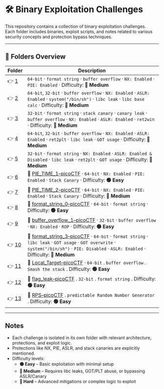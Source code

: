﻿# 🛠️ Binary Exploitation Challenges

This repository contains a collection of binary exploitation challenges.  
Each folder includes binaries, exploit scripts, and notes related to various security concepts and protection bypass techniques.

---

## 📁 Folders Overview

| Folder        | Description                                                                                                                                                                                                                                                    |
| ------------- | -------------------------------------------------------------------------------------------------------------------------------------------------------------------------------------------------------------------------------------------------------------- |
| 👉 [1](./1/)   | `64-bit` · `format string` · `buffer overflow` · `NX: Enabled` · `PIE: Enabled` · Difficulty: **🔵 Medium**                                                                                                                                                     |
| 👉 [2](./2/)   | `64-bit`, `32-bit` · `buffer overflow` · `NX: Enabled` · `ASLR: Enabled` · `system("/bin/sh")` · `libc leak` · `libc base calc` · Difficulty: **🔵 Medium**                                                                                                     |
| 👉 [3](./3/)   | `32-bit` · `format string` · `stack canary` · `canary leak` · `buffer overflow` · `NX: Enabled` · `ASLR: Enabled` · `ret2win` · Difficulty: **🔵 Medium**                                                                                                       |
| 👉 [4](./4/)   | `64-bit`, `32-bit` · `buffer overflow` · `NX: Enabled` · `ASLR: Enabled` · `ret2plt` · `libc leak` · `GOT usage` · Difficulty: **🔵 Medium**                                                                                                                    |
| 👉 [5](./5/)   | `32-bit` · `format string` · `NX: Enabled` · `ASLR: Enabled & Disabled` · `libc leak` · `ret2plt` · `GOT usage` · Difficulty: **🔵 Medium**                                                                                                                     |
| 👉 [6](./6/)   | 🔗 [PIE_TIME_1–picoCTF](https://play.picoctf.org/practice/challenge/490?category=6&page=1) · `64-bit` · `NX: Enabled` · `PIE: Enabled` · `Stack Canary` · Difficulty: **🟢 Easy**                                                                                |
| 👉 [7](./7/)   | 🔗 [PIE_TIME_2–picoCTF](https://play.picoctf.org/practice/challenge/491?category=6&page=1) · `64-bit` · `NX: Enabled` · `PIE: Enabled` · `Stack Canary` · Difficulty: **🔵 Medium**                                                                              |
| 👉 [8](./8/)   | 🔗 [format_string_0–picoCTF](https://play.picoctf.org/practice/challenge/433?category=6&page=1) · `64-bit` · `format string` · Difficulty: **🟢 Easy**                                                                                                           |
| 👉 [9](./9/)   | 🔗 [buffer_overflow_1–picoCTF](https://play.picoctf.org/practice/challenge/258?category=6&page=3) · `32-bit` · `buffer overflow` · `NX: Enabled` · `ROP` · Difficulty: **🟢 Easy**                                                                               |
| 👉 [10](./10/) | 🔗 [format_string_3–picoCTF](https://play.picoctf.org/practice/challenge/449?category=6&page=1) · `64-bit` · `format string` · `libc leak` · `GOT usage` · `GOT overwrite` · `system("/bin/sh")` · `PIE: Disabled` · `ASLR: Enabled` · Difficulty: **🔵 Medium** |
| 👉 [11](./11/) | 🔗 [Local_Target–picoCTF](https://play.picoctf.org/practice/challenge/399?category=6&page=2) ·  `64-bit` .  `buffer overflow` .   `Smash the stack` . Difficulty: **🟢 Easy**                                                                                    |
| 👉 [12](./12/) | 🔗 [flag_leak–picoCTF](https://play.picoctf.org/practice/challenge/269?category=6&page=2) . `32-bit` . `format string` .  Difficulty: **🟢 Easy**                                                                                                                |
| 👉 [13](./13/) | 🔗 [RPS–picoCTF](https://play.picoctf.org/practice/challenge/293?category=6&page=2) . `predictable Random Number Generator` . Difficulty: **🟢 Easy**                                                                                                      |

---

## Notes

- Each challenge is isolated in its own folder with relevant architecture, protections, and exploit logic.
- Protections like NX, PIE, ASLR, and stack canaries are explicitly mentioned.
- Difficulty levels:
  - **🟢 Easy** – Basic exploitation with minimal setup
  - **🔵 Medium** – Requires libc leaks, GOT/PLT abuse, or bypassing ASLR/Canary
  - **🔴 Hard** – Advanced mitigations or complex logic to exploit
